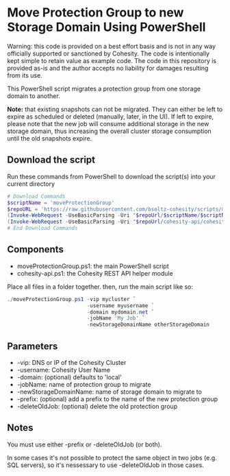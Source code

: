 # Move Protection Group to new Storage Domain Using PowerShell

Warning: this code is provided on a best effort basis and is not in any way officially supported or sanctioned by Cohesity. The code is intentionally kept simple to retain value as example code. The code in this repository is provided as-is and the author accepts no liability for damages resulting from its use.

This PowerShell script migrates a protection group from one storage domain to another.

**Note:** that existing snapshots can not be migrated. They can either be left to expire as scheduled or deleted (manually, later, in the UI). If left to expire, please note that the new job will consume additional storage in the new storage domain, thus increasing the overall cluster storage consumption until the old snapshots expire.

## Download the script

Run these commands from PowerShell to download the script(s) into your current directory

```powershell
# Download Commands
$scriptName = 'moveProtectionGroup'
$repoURL = 'https://raw.githubusercontent.com/bseltz-cohesity/scripts/master/powershell'
(Invoke-WebRequest -UseBasicParsing -Uri "$repoUrl/$scriptName/$scriptName.ps1").content | Out-File "$scriptName.ps1"; (Get-Content "$scriptName.ps1") | Set-Content "$scriptName.ps1"
(Invoke-WebRequest -UseBasicParsing -Uri "$repoUrl/cohesity-api/cohesity-api.ps1").content | Out-File cohesity-api.ps1; (Get-Content cohesity-api.ps1) | Set-Content cohesity-api.ps1
# End Download Commands
```

## Components

* moveProtectionGroup.ps1: the main PowerShell script
* cohesity-api.ps1: the Cohesity REST API helper module

Place all files in a folder together. then, run the main script like so:

```powershell
./moveProtectionGroup.ps1 -vip mycluster `
                          -username myusername `
                          -domain mydomain.net `
                          -jobName 'My Job' `
                          -newStorageDomainName otherStorageDomain
```

## Parameters

* -vip: DNS or IP of the Cohesity Cluster
* -username: Cohesity User Name
* -domain: (optional) defaults to 'local'
* -jobName: name of protection group to migrate
* -newStorageDomainName: name of storage domain to migrate to
* -prefix: (optional) add a prefix to the name of the new protection group
* -deleteOldJob: (optional) delete the old protection group

## Notes

You must use either -prefix or -deleteOldJob (or both).

In some cases it's not possible to protect the same object in two jobs (e.g. SQL servers), so it's nessessary to use -deleteOldJob in those cases.
